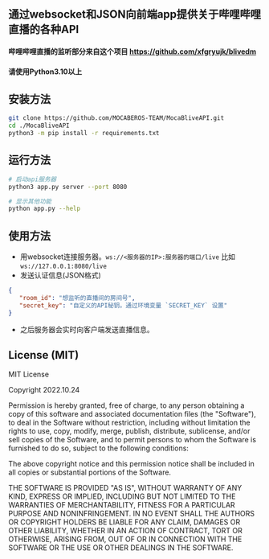 ## 通过websocket和JSON向前端app提供关于哔哩哔哩直播的各种API

#### 哔哩哔哩直播的监听部分来自这个项目 https://github.com/xfgryujk/blivedm

#### 请使用Python3.10以上

## 安装方法
```bash
git clone https://github.com/MOCABEROS-TEAM/MocaBliveAPI.git
cd ./MocaBliveAPI
python3 -m pip install -r requirements.txt
```

## 运行方法
```bash
# 启动api服务器
python3 app.py server --port 8080

# 显示其他功能
python app.py --help
```

## 使用方法
- 用websocket连接服务器。`ws://<服务器的IP>:服务器的端口/live` 比如 `ws://127.0.0.1:8080/live`
- 发送认证信息(JSON格式)
```json
{
   "room_id": "想监听的直播间的房间号",
   "secret_key": "自定义的API秘钥。通过环境变量 `SECRET_KEY` 设置"
}
```
- 之后服务器会实时向客户端发送直播信息。

## License (MIT)
MIT License

Copyright 2022.10.24 <mocaberos>

Permission is hereby granted, free of charge, to any person obtaining a copy of this software and associated documentation files (the "Software"), to deal in the Software without restriction, including without limitation the rights to use, copy, modify, merge, publish, distribute, sublicense, and/or sell copies of the Software, and to permit persons to whom the Software is furnished to do so, subject to the following conditions:

The above copyright notice and this permission notice shall be included in all copies or substantial portions of the Software.

THE SOFTWARE IS PROVIDED "AS IS", WITHOUT WARRANTY OF ANY KIND, EXPRESS OR IMPLIED, INCLUDING BUT NOT LIMITED TO THE WARRANTIES OF MERCHANTABILITY, FITNESS FOR A PARTICULAR PURPOSE AND NONINFRINGEMENT. IN NO EVENT SHALL THE AUTHORS OR COPYRIGHT HOLDERS BE LIABLE FOR ANY CLAIM, DAMAGES OR OTHER LIABILITY, WHETHER IN AN ACTION OF CONTRACT, TORT OR OTHERWISE, ARISING FROM, OUT OF OR IN CONNECTION WITH THE SOFTWARE OR THE USE OR OTHER DEALINGS IN THE SOFTWARE.
